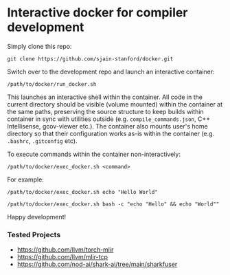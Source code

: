 # Interactive docker for compiler development

Simply clone this repo:
```
git clone https://github.com/sjain-stanford/docker.git
```

Switch over to the development repo and launch an interactive container:
```
/path/to/docker/run_docker.sh
```

This launches an interactive shell within the container. All code in the current directory should be visible (volume mounted) within the container at the same paths, preserving the source structure to keep builds within container in sync with utilities outside (e.g. `compile_commands.json`, C++ Intellisense, gcov-viewer etc.). The container also mounts user's home directory so that their configuration works as-is within the container (e.g. `.bashrc`, `.gitconfig` etc).

To execute commands within the container non-interactively:
```
/path/to/docker/exec_docker.sh <command>
```

For example:
```
/path/to/docker/exec_docker.sh echo "Hello World"

/path/to/docker/exec_docker.sh bash -c "echo "Hello" && echo "World""
```

Happy development!


### Tested Projects

- https://github.com/llvm/torch-mlir
- https://github.com/llvm/mlir-tcp
- https://github.com/nod-ai/shark-ai/tree/main/sharkfuser
